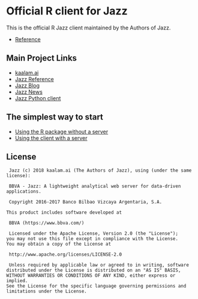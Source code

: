 # Official R client for Jazz

This is the official R Jazz client maintained by the Authors of Jazz.

 - [Reference](reference/index.html)


## Main Project Links

 - [kaalam.ai](http://kaalam.github.io/kaalam/)
 - [Jazz Reference](http://kaalam.github.io/jazz_reference/)
 - [Jazz Blog](http://kaalam.github.io/blog/)
 - [Jazz News](http://kaalam.github.io/news/)
 - [Jazz Python client](http://kaalam.github.io/pyjazz/)


## The simplest way to start

 - [Using the R package without a server](http://kaalam.github.io/jazz_reference/rjazz_walkthough_client_only.html)
 - [Using the client with a server](http://kaalam.github.io/jazz_reference/rjazz_walkthough_with_server.html)


## License

     Jazz (c) 2018 kaalam.ai (The Authors of Jazz), using (under the same license):

     BBVA - Jazz: A lightweight analytical web server for data-driven applications.

     Copyright 2016-2017 Banco Bilbao Vizcaya Argentaria, S.A.

    This product includes software developed at

     BBVA (https://www.bbva.com/)

     Licensed under the Apache License, Version 2.0 (the "License");
    you may not use this file except in compliance with the License.
    You may obtain a copy of the License at

     http://www.apache.org/licenses/LICENSE-2.0

     Unless required by applicable law or agreed to in writing, software
    distributed under the License is distributed on an "AS IS" BASIS,
    WITHOUT WARRANTIES OR CONDITIONS OF ANY KIND, either express or implied.
    See the License for the specific language governing permissions and
    limitations under the License.
